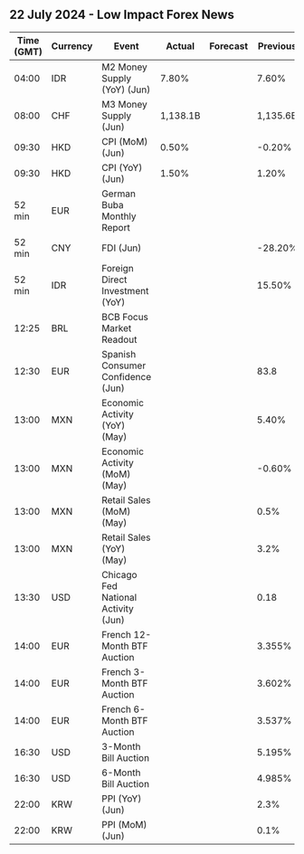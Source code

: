 ## 22 July 2024 - Low Impact Forex News

| Time (GMT) | Currency | Event | Actual | Forecast | Previous |
|------|----------|-------|--------|----------|----------|
| 04:00 | IDR | M2 Money Supply (YoY) (Jun) | 7.80% |  | 7.60% |
| 08:00 | CHF | M3 Money Supply (Jun) | 1,138.1B |  | 1,135.6B |
| 09:30 | HKD | CPI (MoM) (Jun) | 0.50% |  | -0.20% |
| 09:30 | HKD | CPI (YoY) (Jun) | 1.50% |  | 1.20% |
| 52 min | EUR | German Buba Monthly Report |  |  |  |
| 52 min | CNY | FDI (Jun) |  |  | -28.20% |
| 52 min | IDR | Foreign Direct Investment (YoY) |  |  | 15.50% |
| 12:25 | BRL | BCB Focus Market Readout |  |  |  |
| 12:30 | EUR | Spanish Consumer Confidence (Jun) |  |  | 83.8 |
| 13:00 | MXN | Economic Activity (YoY) (May) |  |  | 5.40% |
| 13:00 | MXN | Economic Activity (MoM) (May) |  |  | -0.60% |
| 13:00 | MXN | Retail Sales (MoM) (May) |  |  | 0.5% |
| 13:00 | MXN | Retail Sales (YoY) (May) |  |  | 3.2% |
| 13:30 | USD | Chicago Fed National Activity (Jun) |  |  | 0.18 |
| 14:00 | EUR | French 12-Month BTF Auction |  |  | 3.355% |
| 14:00 | EUR | French 3-Month BTF Auction |  |  | 3.602% |
| 14:00 | EUR | French 6-Month BTF Auction |  |  | 3.537% |
| 16:30 | USD | 3-Month Bill Auction |  |  | 5.195% |
| 16:30 | USD | 6-Month Bill Auction |  |  | 4.985% |
| 22:00 | KRW | PPI (YoY) (Jun) |  |  | 2.3% |
| 22:00 | KRW | PPI (MoM) (Jun) |  |  | 0.1% |
